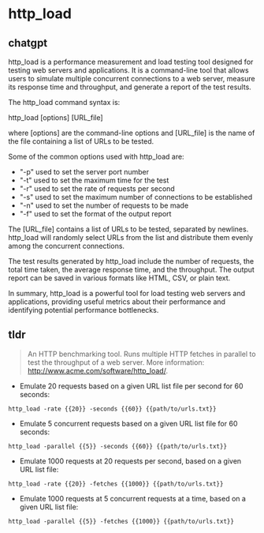 # http_load 
## chatgpt 
http_load is a performance measurement and load testing tool designed for testing web servers and applications. It is a command-line tool that allows users to simulate multiple concurrent connections to a web server, measure its response time and throughput, and generate a report of the test results.

The http_load command syntax is:

http_load [options] [URL_file]

where [options] are the command-line options and [URL_file] is the name of the file containing a list of URLs to be tested.

Some of the common options used with http_load are:

- "-p" used to set the server port number
- "-t" used to set the maximum time for the test
- "-r" used to set the rate of requests per second
- "-s" used to set the maximum number of connections to be established
- "-n" used to set the number of requests to be made
- "-f" used to set the format of the output report

The [URL_file] contains a list of URLs to be tested, separated by newlines. http_load will randomly select URLs from the list and distribute them evenly among the concurrent connections.

The test results generated by http_load include the number of requests, the total time taken, the average response time, and the throughput. The output report can be saved in various formats like HTML, CSV, or plain text.

In summary, http_load is a powerful tool for load testing web servers and applications, providing useful metrics about their performance and identifying potential performance bottlenecks. 

## tldr 
 
> An HTTP benchmarking tool.
> Runs multiple HTTP fetches in parallel to test the throughput of a web server.
> More information: <http://www.acme.com/software/http_load/>.

- Emulate 20 requests based on a given URL list file per second for 60 seconds:

`http_load -rate {{20}} -seconds {{60}} {{path/to/urls.txt}}`

- Emulate 5 concurrent requests based on a given URL list file for 60 seconds:

`http_load -parallel {{5}} -seconds {{60}} {{path/to/urls.txt}}`

- Emulate 1000 requests at 20 requests per second, based on a given URL list file:

`http_load -rate {{20}} -fetches {{1000}} {{path/to/urls.txt}}`

- Emulate 1000 requests at 5 concurrent requests at a time, based on a given URL list file:

`http_load -parallel {{5}} -fetches {{1000}} {{path/to/urls.txt}}`
